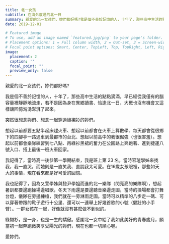 ```yaml
---
title: 北一女孩
subtitle: 在海外度過的北一日
summary: 親愛的北一女孩們，妳們都好嗎?我是個不善於記憶的人，十年了，那些高中生活的點點滴滴，早已經從我僅有...
date: 2019-12-01

# Featured image
# To use, add an image named `featured.jpg/png` to your page's folder.
# Placement options: 1 = Full column width, 2 = Out-set, 3 = Screen-width
# Focal point options: Smart, Center, TopLeft, Top, TopRight, Left, Right, BottomLeft, Bottom, BottomRight
image:
  placement: 2
  caption: ''
  focal_point: ""
  preview_only: false
---
```


親愛的北一女孩們，妳們都好嗎?

我是個不善於記憶的人，十年了，那些高中生活的點點滴滴，早已經從我僅有的腦容量裡靜靜地流走，若不是因為身在異鄉讀書、恰逢北一日，大概也沒有機會又這樣讓回憶洶湧澎湃了起來。

突然很想念妳們、想念一起穿過綠襯衫的妳們。

想起以前都要五點半起床趕火車、想起以前都會在火車上算數學、每天都會從很鄉下的四腳亭一路通車到最都市的台北、想起以前高中的我很倔強（也很害羞）。想起以前都會樂隊練習到七八點、再綠衫黑裙的奮力在公園路上奔跑著、進到捷運八號入口、搭上最後一班火車回家。

我記得了，當時高一後恭第一學期結束，我是班上第 23 名，當時容瑄學姊來找我，我一直哭，而她則是一直笑我、直說我太可愛。在16歲女孩眼裡，那些如天大的事情，現在看來都是好可愛的回憶。

我也記得了，因為又萱學姊與懿尹學姐而進的北一樂隊（閃亮亮的樂隊啊），想起暑訓都要邊跑操場邊唱歌，冬天下雨還是要邊聽音樂邊走圖，當時的操場都會打舞台燈，儀隊在旁邊練槍，我們就在一旁淋雨走圖。當時可以精準的八步走一碼、可以穿著帶跟的靴子遊行十公里、還可以一連舉上好幾首歌的小號（健壯的小手臂）。一群女孩在一起，好像就沒有甚麼做不到似的。

綠襯衫，是一身，也是一生的驕傲。感謝北一女中給了我如此美好的青春歲月，願當初一起奔跑微笑享受陽光的妳們，現在也都一切順心喔。

愛妳們。
